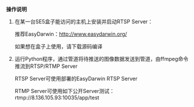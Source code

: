 **操作说明**

1. 在某一台SE5盒子能访问的主机上安装并启动RTSP Server：

   推荐EasyDarwin：http://www.easydarwin.org/

   如果想在盒子上使用，请下载源码编译

2. 运行Python程序，通过管道将待推送的图像数据发送到管道，由ffmpeg命令推流到RTSP/RTMP Server

   RTSP Server可使用部署的EasyDarwin RTSP Server

   RTMP Server可使用如下公开Server测试：rtmp://8.136.105.93:10035/app/test
